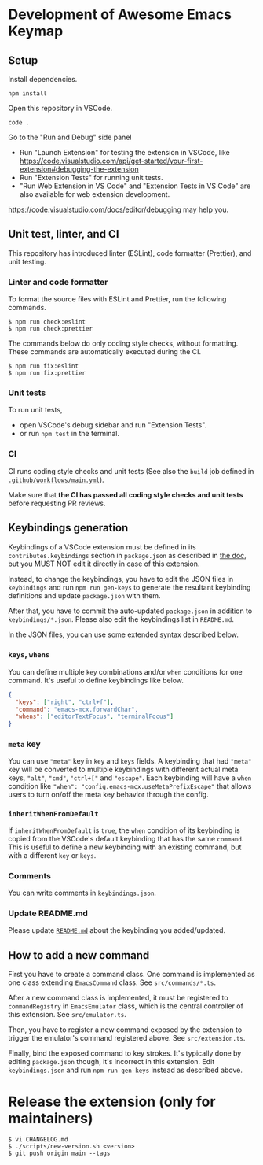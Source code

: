 # Development of Awesome Emacs Keymap

## Setup

Install dependencies.

```shell
npm install
```

Open this repository in VSCode.

```shell
code .
```

Go to the "Run and Debug" side panel

- Run "Launch Extension" for testing the extension in VSCode, like https://code.visualstudio.com/api/get-started/your-first-extension#debugging-the-extension
- Run "Extension Tests" for running unit tests.
- "Run Web Extension in VS Code" and "Extension Tests in VS Code" are also available for web extension development.

https://code.visualstudio.com/docs/editor/debugging may help you.

## Unit test, linter, and CI

This repository has introduced linter (ESLint), code formatter (Prettier), and unit testing.

### Linter and code formatter

To format the source files with ESLint and Prettier, run the following commands.

```shell
$ npm run check:eslint
$ npm run check:prettier
```

The commands below do only coding style checks, without formatting. These commands are automatically executed during the CI.

```
$ npm run fix:eslint
$ npm run fix:prettier
```

### Unit tests

To run unit tests,

- open VSCode's debug sidebar and run "Extension Tests".
- or run `npm test` in the terminal.

### CI

CI runs coding style checks and unit tests (See also the `build` job defined in [`.github/workflows/main.yml`](.github/workflows/main.yml)).

Make sure that **the CI has passed all coding style checks and unit tests** before requesting PR reviews.

## Keybindings generation

Keybindings of a VSCode extension must be defined in its `contributes.keybindings` section in `package.json` as described in [the doc](https://code.visualstudio.com/api/references/contribution-points#contributes.keybindings),
but you MUST NOT edit it directly in case of this extension.

Instead, to change the keybindings, you have to edit the JSON files in `keybindings` and run `npm run gen-keys` to generate the resultant keybinding definitions and update `package.json` with them.

After that, you have to commit the auto-updated `package.json` in addition to `keybindings/*.json`.
Please also edit the keybindings list in `README.md`.

In the JSON files, you can use some extended syntax described below.

### `keys`, `whens`

You can define multiple `key` combinations and/or `when` conditions for one command.
It's useful to define keybindings like below.

```json
{
  "keys": ["right", "ctrl+f"],
  "command": "emacs-mcx.forwardChar",
  "whens": ["editorTextFocus", "terminalFocus"]
}
```

### `meta` key

You can use `"meta"` key in `key` and `keys` fields.
A keybinding that had `"meta"` key will be converted to multiple keybindings with different actual meta keys, `"alt"`, `"cmd"`, `"ctrl+["` and `"escape"`.
Each keybinding will have a `when` condition like `"when": "config.emacs-mcx.useMetaPrefixEscape"` that allows users to turn on/off the meta key behavior through the config.

### `inheritWhenFromDefault`

If `inheritWhenFromDefault` is `true`, the `when` condition of its keybinding is copied from the VSCode's default keybinding that has the same `command`.
This is useful to define a new keybinding with an existing command, but with a different `key` or `keys`.

### Comments

You can write comments in `keybindings.json`.

### Update README.md

Please update [`README.md`](./README.md) about the keybinding you added/updated.

## How to add a new command

First you have to create a command class.
One command is implemented as one class extending `EmacsCommand` class.
See `src/commands/*.ts`.

After a new command class is implemented, it must be registered to `commandRegistry` in `EmacsEmulator` class, which is the central controller of this extension.
See `src/emulator.ts`.

Then, you have to register a new command exposed by the extension to trigger the emulator's command registered above.
See `src/extension.ts`.

Finally, bind the exposed command to key strokes.
It's typically done by editing `package.json` though, it's incorrect in this extension.
Edit `keybindings.json` and run `npm run gen-keys` instead as described above.

# Release the extension (only for maintainers)

```
$ vi CHANGELOG.md
$ ./scripts/new-version.sh <version>
$ git push origin main --tags
```
